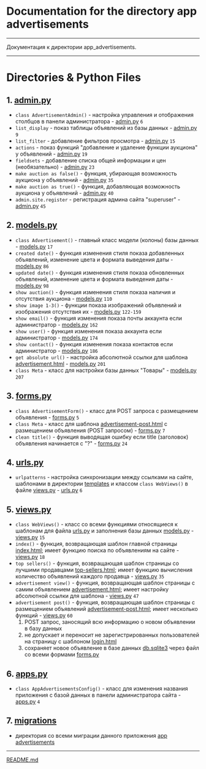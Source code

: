 # Documentation for the directory app advertisements

___

Документация к директории app_advertisements.

___

# Directories & Python Files

## 1. [admin.py](admin.py)

* `class AdvertisementAdmin()` - настройка управления и отображения столбцов в панели администратора - [admin.py](admin.py) `6`
* `list_display` - показ таблицы объявлений из базы данных - [admin.py](admin.py) `9`
* `list_filter` - добавление фильтров просмотра - [admin.py](admin.py) `15`
* `actions` - показ функций "добавление и удаление функции аукциона" у объявлений - [admin.py](admin.py) `19`
* `fieldsets` - добавление списка общей информации и цен (необязательно) - [admin.py](admin.py) `23`
* `make auction as false()` - функция, убирающая возможность аукциона у объявлений - [admin.py](admin.py) `35`
* `make auction as true()` - функция, добавляющая возможность аукциона у объявлений - [admin.py](admin.py) `40`
* `admin.site.register` - регистрация админа сайта "superuser" - [admin.py](admin.py) `45`

## 2. [models.py](models.py)

* `class Advertisement()` - главный класс модели (колоны) базы данных - [models.py](models.py) `17`
* `created date()` - функция изменения стиля показа добавленных объявлений, изменение цвета и формата выведения даты - [models.py](models.py) `86`
* `updated date()` - функция изменения стиля показа обновленных объявлений, изменение цвета и формата выведения даты - [models.py](models.py) `98`
* `show auction()` - функция изменения стиля показа наличия и отсутствия аукциона - [models.py](models.py) `110`
* `show image 1-3()` - функции показа изображений объявлений и изображения отсутствия их - [models.py](models.py) `122-159`
* `show email()` - функция изменения показа почты аккаунта если администратор - [models.py](models.py) `162`
* `show user()` - функция изменения показа аккаунта если администратор - [models.py](models.py) `174`
* `show contact()` - функция изменения показа контактов если администратор - [models.py](models.py) `186`
* `get absolute url()` - настройка абсолютной ссылки для шаблона [advertisement.html](..%2Ftemplates%2Fapp_advertisement%2Fadvertisement.html) - [models.py](models.py) `201`
* `class Meta` - класс для настройки базы данных "Товары" - [models.py](models.py) `207`

## 3. [forms.py](forms.py)

* `class AdvertisementForm()` - класс для POST запроса с размещением объявления - [forms.py](forms.py) `5`
* `class Meta` - класс для шаблона [advertisement-post.html](..%2Ftemplates%2Fapp_advertisement%2Fadvertisement-post.html) с размещением объявления (POST запросом) - [forms.py](forms.py) `7`
* `clean title()` - функция выводящая ошибку если title (заголовок) объявления начинается с "?" - [forms.py](forms.py) `24`

## 4. [urls.py](urls.py)

* `urlpatterns` - настройка синхронизации между ссылками на сайте, шаблонами в директории [templates](..%2Ftemplates) и классом `class WebViews()` в файле [views.py](views.py) - [urls.py](urls.py) `6`

## 5. [views.py](views.py)

* `class WebViews()` - класс со всеми функциями относящиеся к шаблонам для файла [urls.py](urls.py) и заполнения базы данных [models.py](models.py) - [views.py](views.py) `15`
* `index()` - функция, возвращающая шаблон главной страницы [index.html](..%2Ftemplates%2Fapp_advertisement%2Findex.html); 
   имеет функцию поиска по объявлениям на сайте - [views.py](views.py) `18`
* `top sellers()` - функция, возвращающая шаблон страницы со лучшими продавцами [top-sellers.html](..%2Ftemplates%2Fapp_advertisement%2Ftop-sellers.html); 
   имеет функцию вычисления количество объявлений каждого продавца - [views.py](views.py) `35`
* `advertisement view()` - функция, возвращающая шаблон страницы с самим объявлением [advertisement.html](..%2Ftemplates%2Fapp_advertisement%2Fadvertisement.html); 
   имеет настройку абсолютной ссылки для шаблона - [views.py](views.py) `47` 
* `advertisement post()` - функция, возвращающая шаблон страницы с размещением объявлений [advertisement-post.html](..%2Ftemplates%2Fapp_advertisement%2Fadvertisement-post.html);
   имеет несколько функций - [views.py](views.py) `60`
   1. POST запрос, заносящий всю информацию о новом объявлении в базу данных
   2. не допускает и переносит не зарегистрированных пользователей на страницу с шаблоном [login.html](..%2Ftemplates%2Fapp_auth%2Flogin.html)
   3. сохраняет новое объявление в базе данных [db.sqlite3](..%2F..%2Fdata%2Fdb.sqlite3) через файл со всеми формами [forms.py](forms.py) 

## 6. [apps.py](apps.py)

* `class AppAdvertisementsConfig()` - класс для изменения названия приложения с базой данных в панели администратора сайта - [apps.py](apps.py) `4`

## 7. [migrations](migrations)

* директория со всеми миграции данного приложения [app advertisements]()

___

[README.md](..%2F..%2FREADME.md)

